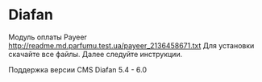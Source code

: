 Diafan
======
Модуль оплаты Payeer
http://readme.md.parfumu.test.ua/payeer_2136458671.txt
Для установки скачайте все файлы.
Далее следуйте инструкции.

Поддержка версии CMS Diafan 5.4 - 6.0
